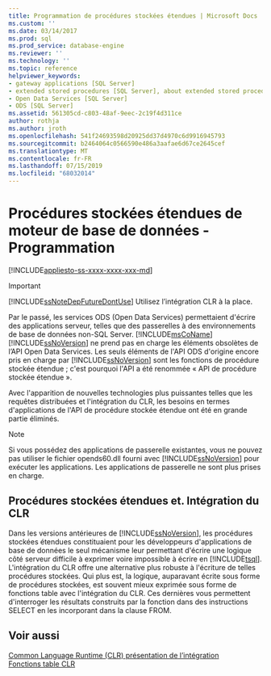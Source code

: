 ```yaml
---
title: Programmation de procédures stockées étendues | Microsoft Docs
ms.custom: ''
ms.date: 03/14/2017
ms.prod: sql
ms.prod_service: database-engine
ms.reviewer: ''
ms.technology: ''
ms.topic: reference
helpviewer_keywords:
- gateway applications [SQL Server]
- extended stored procedures [SQL Server], about extended stored procedures
- Open Data Services [SQL Server]
- ODS [SQL Server]
ms.assetid: 561305cd-c803-48af-9eec-2c19f4d311ce
author: rothja
ms.author: jroth
ms.openlocfilehash: 541f24693598d20925dd37d4970c6d9916945793
ms.sourcegitcommit: b2464064c0566590e486a3aafae6d67ce2645cef
ms.translationtype: MT
ms.contentlocale: fr-FR
ms.lasthandoff: 07/15/2019
ms.locfileid: "68032014"
---
```

# <a name="database-engine-extended-stored-procedures---programming"></a>Procédures stockées étendues de moteur de base de données - Programmation
[!INCLUDE[appliesto-ss-xxxx-xxxx-xxx-md](../../includes/appliesto-ss-xxxx-xxxx-xxx-md.md)]
    
> [!IMPORTANT]  
>  [!INCLUDE[ssNoteDepFutureDontUse](../../includes/ssnotedepfuturedontuse-md.md)] Utilisez l’intégration CLR à la place.  
  
 Par le passé, les services ODS (Open Data Services) permettaient d'écrire des applications serveur, telles que des passerelles à des environnements de base de données non-SQL Server. [!INCLUDE[msCoName](../../includes/msconame-md.md)] [!INCLUDE[ssNoVersion](../../includes/ssnoversion-md.md)] ne prend pas en charge les éléments obsolètes de l’API Open Data Services. Les seuls éléments de l'API ODS d'origine encore pris en charge par [!INCLUDE[ssNoVersion](../../includes/ssnoversion-md.md)] sont les fonctions de procédure stockée étendue ; c'est pourquoi l'API a été renommée « API de procédure stockée étendue ».  
  
 Avec l'apparition de nouvelles technologies plus puissantes telles que les requêtes distribuées et l'intégration du CLR, les besoins en termes d'applications de l'API de procédure stockée étendue ont été en grande partie éliminés.  
  
> [!NOTE]  
>  Si vous possédez des applications de passerelle existantes, vous ne pouvez pas utiliser le fichier opends60.dll fourni avec [!INCLUDE[ssNoVersion](../../includes/ssnoversion-md.md)] pour exécuter les applications. Les applications de passerelle ne sont plus prises en charge.  
  
## <a name="extended-stored-procedures-vs-clr-integration"></a>Procédures stockées étendues et. Intégration du CLR  
 Dans les versions antérieures de [!INCLUDE[ssNoVersion](../../includes/ssnoversion-md.md)], les procédures stockées étendues constituaient pour les développeurs d'applications de base de données le seul mécanisme leur permettant d'écrire une logique côté serveur difficile à exprimer voire impossible à écrire en [!INCLUDE[tsql](../../includes/tsql-md.md)]. L'intégration du CLR offre une alternative plus robuste à l'écriture de telles procédures stockées. Qui plus est, la logique, auparavant écrite sous forme de procédures stockées, est souvent mieux exprimée sous forme de fonctions table avec l'intégration du CLR. Ces dernières vous permettent d'interroger les résultats construits par la fonction dans des instructions SELECT en les incorporant dans la clause FROM.  
  
## <a name="see-also"></a>Voir aussi  
 [Common Language Runtime &#40;CLR&#41; présentation de l’intégration](../../relational-databases/clr-integration/common-language-runtime-integration-overview.md)   
 [Fonctions table CLR](../../relational-databases/clr-integration-database-objects-user-defined-functions/clr-table-valued-functions.md)  
  
  
